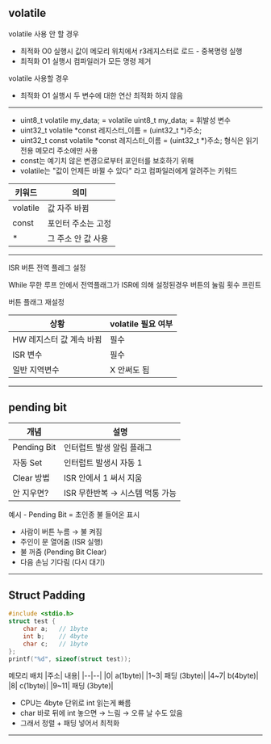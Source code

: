 ## volatile
volatile 사용 안 할 경우
- 최적화 O0 실행시 값이 메모리 위치에서 r3레지스터로 로드 - 중복명령 실행
- 최적화 O1 실행시 컴파일러가 모든 명령 제거

volatile 사용할 경우
- 최적화 O1 실행시 두 변수에 대한 연산 최적화 하지 않음
***
- uint8_t volatile my_data; = volatile uint8_t my_data; = 휘발성 변수
- uint32_t volatile *const 레지스터_이름 = (uint32_t *)주소;
- uint32_t const volatile *const 레지스터_이름 = (uint32_t *)주소; 형식은 읽기전용 메모리 주소에만 사용 
- const는 예기치 않은 변경으로부터 포인터를 보호하기 위해
- volatile는 "값이 언제든 바뀔 수 있다" 라고 컴파일러에게 알려주는 키워드

|키워드|	의미|
|--|--|
|volatile|	값 자주 바뀜|
|const|	포인터 주소는 고정|
|*|	그 주소 안 값 사용|
***

ISR 버튼 전역 플레그 설정

While 무한 루프 안에서 전역플래그가 ISR에 의해 설정된경우 
버튼의 눌림 횟수 프린트 

버튼 플래그 재설정

|상황|	volatile 필요 여부|
|--|--|
|HW 레지스터 값 계속 바뀜|	필수|
|ISR 변수|	필수|
|일반 지역변수|	X 안써도 됨|
***
## pending bit
|개념|설명|
|--|--|
|Pending Bit|인터럽트 발생 알림 플래그|
|자동 Set|인터럽트 발생시 자동 1|
|Clear 방법|ISR 안에서 1 써서 지움|
|안 지우면?|	ISR 무한반복 → 시스템 먹통 가능|

예시 - Pending Bit = 초인종 불 들어온 표시
- 사람이 버튼 누름 → 불 켜짐
- 주인이 문 열어줌 (ISR 실행)
- 불 꺼줌 (Pending Bit Clear)
- 다음 손님 기다림 (다시 대기)
***
## Struct Padding
```c
#include <stdio.h>
struct test {
    char a;   // 1byte
    int b;    // 4byte
    char c;   // 1byte
};
printf("%d", sizeof(struct test)); 
```
메모리 배치
|주소|	내용|
|--|--|
|0|	a(1byte)|
|1~3|	패딩 (3byte)|
|4~7|	b(4byte)|
|8|	c(1byte)|
|9~11|	패딩 (3byte)|
- CPU는 4byte 단위로 int 읽는게 빠름
- char 바로 뒤에 int 놓으면 → 느림 → 오류 날 수도 있음
- 그래서 정렬 + 패딩 넣어서 최적화
***















